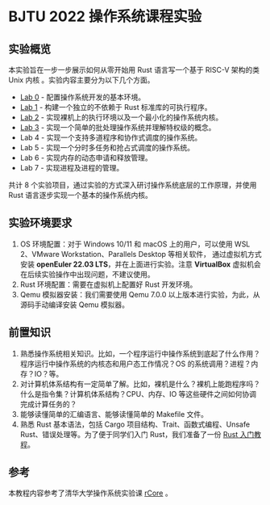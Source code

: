 # BJTU 2022 操作系统课程实验

## 实验概览

本实验旨在一步一步展示如何从零开始用 Rust 语言写一个基于 RISC-V 架构的类 Unix 内核 。实验内容主要分为以下几个方面。

- [Lab 0](docs/lab0.md) - 配置操作系统开发的基本环境。
- [Lab 1](docs/lab1.md) - 构建一个独立的不依赖于 Rust 标准库的可执行程序。
- [Lab 2](docs/lab2.md) - 实现裸机上的执行环境以及一个最小化的操作系统内核。
- [Lab 3](docs/lab3.md) - 实现一个简单的批处理操作系统并理解特权级的概念。
- Lab 4 - 实现一个支持多道程序和协作式调度的操作系统。
- Lab 5 - 实现一个分时多任务和抢占式调度的操作系统。
- Lab 6 - 实现内存的动态申请和释放管理。
- Lab 7 - 实现进程及进程的管理。

共计 8 个实验项目，通过实验的方式深入研讨操作系统底层的工作原理，并使用 Rust 语言逐步实现一个基本的操作系统内核。

## 实验环境要求

1. OS 环境配置：对于 Windows 10/11 和 macOS 上的用户，可以使用 WSL 2、VMware Workstation、Parallels Desktop 等相关软件， 通过虚拟机方式安装 **openEuler 22.03 LTS**，并在上面进行实验。注意 **VirtualBox** 虚拟机会在后续实验操作中出现问题，不建议使用。
2. Rust 环境配置：需要在虚拟机上配置好 Rust 开发环境。
3. Qemu 模拟器安装：我们需要使用 Qemu 7.0.0 以上版本进行实验，为此，从源码手动编译安装 Qemu 模拟器。

## 前置知识

1. 熟悉操作系统相关知识。比如，一个程序运行中操作系统到底起了什么作用？程序运行中操作系统的内核态和用户态工作情况？OS 的系统调用？进程？内存？IO？等。
2. 对计算机体系结构有一定简单了解。比如，裸机是什么？裸机上能跑程序吗？什么是指令集？计算机体系结构？CPU、内存、IO 等这些硬件之间如何协调完成计算任务的？
3. 能够读懂简单的汇编语言、能够读懂简单的 Makefile 文件。
4. 熟悉 Rust 基本语法，包括 Cargo 项目结构、Trait、函数式编程、Unsafe Rust、错误处理等。为了便于同学们入门 Rust，我们准备了一份 [Rust 入门教程](docs/rust-tutorial.md)。

## 参考

本教程内容参考了清华大学操作系统实验课 [rCore](http://rcore-os.cn/rCore-Tutorial-Book-v3/index.html) 。
